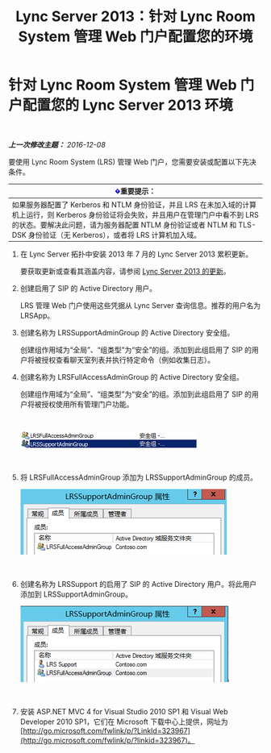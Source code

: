 ﻿---
title: Lync Server 2013：针对 Lync Room System 管理 Web 门户配置您的环境
TOCTitle: 针对 Lync Room System 管理 Web 门户配置您的环境
ms:assetid: 1bf3cc55-cfa8-46ee-a8bc-6dab3bff76b2
ms:mtpsurl: https://technet.microsoft.com/zh-cn/library/Dn436325(v=OCS.15)
ms:contentKeyID: 59602815
ms.date: 12/10/2016
mtps_version: v=OCS.15
ms.translationtype: HT
---

# 针对 Lync Room System 管理 Web 门户配置您的 Lync Server 2013 环境

 

_**上一次修改主题：** 2016-12-08_

要使用 Lync Room System (LRS) 管理 Web 门户，您需要安装或配置以下先决条件。

<table>
<thead>
<tr class="header">
<th><img src="images/Gg398794.important(OCS.15).gif" title="important" alt="important" />重要提示：</th>
</tr>
</thead>
<tbody>
<tr class="odd">
<td>如果服务器配置了 Kerberos 和 NTLM 身份验证，并且 LRS 在未加入域的计算机上运行，则 Kerberos 身份验证将会失败，并且用户在管理门户中看不到 LRS 的状态。要解决此问题，请为服务器配置 NTLM 身份验证或者 NTLM 和 TLS-DSK 身份验证（无 Kerberos），或者将 LRS 计算机加入域。</td>
</tr>
</tbody>
</table>


1.  在 Lync Server 拓扑中安装 2013 年 7 月的 Lync Server 2013 累积更新。
    
    要获取更新或查看其涵盖内容，请参阅 [Lync Server 2013 的更新](http://go.microsoft.com/fwlink/p/?linkid=323959)。

2.  创建启用了 SIP 的 Active Directory 用户。
    
    LRS 管理 Web 门户使用这些凭据从 Lync Server 查询信息。推荐的用户名为 LRSApp。

3.  创建名称为 LRSSupportAdminGroup 的 Active Directory 安全组。
    
    创建组作用域为“全局”、“组类型”为“安全”的组。添加到此组启用了 SIP 的用户将被授权查看聊天室列表并执行特定命令（例如收集日志）。

4.  创建名称为 LRSFullAccessAdminGroup 的 Active Directory 安全组。
    
    创建组作用域为“全局”、“组类型”为“安全”的组。添加到此组启用了 SIP 的用户将被授权使用所有管理门户功能。
    
     
    
    ![具有安全组角色的 Admin 组的列表](images/Dn436325.5d432819-a2e2-452c-bc2a-5d4ee79d8c33(OCS.15).png "具有安全组角色的 Admin 组的列表")  
    
     

5.  将 LRSFullAccessAdminGroup 添加为 LRSSupportAdminGroup 的成员。
    
    ![LRSSupportAdminGroup 属性 -“成员”页](images/Dn436325.91a4a28a-cacf-4ef6-aac1-915ec41c9648(OCS.15).png "LRSSupportAdminGroup 属性 -“成员”页")  
    
     

6.  创建名称为 LRSSupport 的启用了 SIP 的 Active Directory 用户。将此用户添加到 LRSSupportAdminGroup。
    
    ![LRSSupportAdminGroup 属性 -“成员”页](images/Dn436325.7638055d-22ac-4909-914d-1966f5623909(OCS.15).png "LRSSupportAdminGroup 属性 -“成员”页")  
    
     

7.  安装 ASP.NET MVC 4 for Visual Studio 2010 SP1 和 Visual Web Developer 2010 SP1，它们在 Microsoft 下载中心上提供，网址为 [http://go.microsoft.com/fwlink/p/?LinkId=323967](http://go.microsoft.com/fwlink/p/?linkid=323967)。

